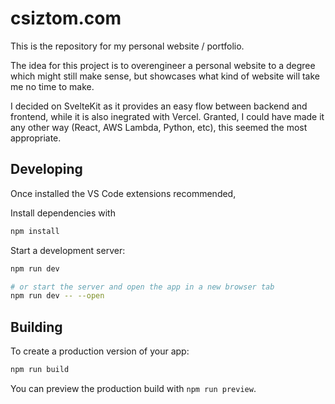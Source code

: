 # csiztom.com

This is the repository for my personal website / portfolio.

The idea for this project is to overengineer a personal website to a degree which might still make sense, but showcases what kind of website will take me no time to make.

I decided on SvelteKit as it provides an easy flow between backend and frontend, while it is also inegrated with Vercel. Granted, I could have made it any other way (React, AWS Lambda, Python, etc), this seemed the most appropriate.

## Developing

Once installed the VS Code extensions recommended,

Install dependencies with

```bash
npm install
```

Start a development server:

```bash
npm run dev

# or start the server and open the app in a new browser tab
npm run dev -- --open
```

## Building

To create a production version of your app:

```bash
npm run build
```

You can preview the production build with `npm run preview`.
